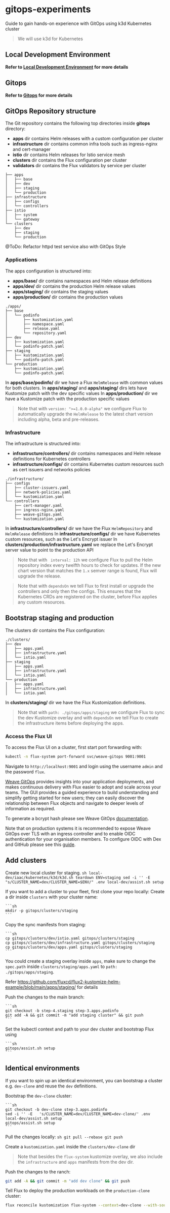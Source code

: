 # gitops-experiments

Guide to gain hands-on experience with GitOps using k3d Kubernetes cluster 

> We will use k3d for Kubernetes

## Local Development Environment

**Refer to [Local Development Environment](local-dev/README.md) for more details**


## Gitops 

**Refer to [Gitops](gitops/README.md) for more details**


## GitOps Repository structure

The Git repository contains the following top directories inside **gitops** directory:

- **apps** dir contains Helm releases with a custom configuration per cluster
- **infrastructure** dir contains common infra tools such as ingress-nginx and cert-manager
- **istio** dir contains Helm releases for Istio service mesh
- **clusters** dir contains the Flux configuration per cluster
- **validators** dir contains the Flux validators by service per cluster

```
├── apps
│   ├── base
│   ├── dev 
│   ├── staging 
│   └── production
├── infrastructure
│   ├── configs
│   └── controllers
├── istio
│   ├── system
│   └── gateway
└── clusters
    ├── dev
    ├── staging
    └── production
```

@ToDo: Refactor httpd test service also with GitOps Style

### Applications

The apps configuration is structured into:

- **apps/base/** dir contains namespaces and Helm release definitions
- **apps/dev/** dir contains the production Helm release values
- **apps/staging/** dir contains the staging values
- **apps/production/** dir contains the production values

```
./apps/
├── base
│   └── podinfo
│       ├── kustomization.yaml
│       ├── namespace.yaml
│       ├── release.yaml
│       └── repository.yaml
├── dev
│   ├── kustomization.yaml
│   └── podinfo-patch.yaml
├── staging 
│   ├── kustomization.yaml
│   └── podinfo-patch.yaml
└── production
    ├── kustomization.yaml
    └── podinfo-patch.yaml
```

In **apps/base/podinfo/** dir we have a Flux `HelmRelease` with common values for both clusters.
In **apps/staging/** and **apps/staging/** dirs lets have Kustomize patch with the dev specific values
In **apps/production/** dir we have a Kustomize patch with the production specific values

> Note that with `version: ">=1.0.0-alpha"` we configure Flux to automatically upgrade the `HelmRelease` to the latest chart version including alpha, beta and pre-releases.


### Infrastructure

The infrastructure is structured into:

- **infrastructure/controllers/** dir contains namespaces and Helm release definitions for Kubernetes controllers
- **infrastructure/configs/** dir contains Kubernetes custom resources such as cert issuers and networks policies

```
./infrastructure/
├── configs
│   ├── cluster-issuers.yaml
│   ├── network-policies.yaml
│   └── kustomization.yaml
└── controllers
    ├── cert-manager.yaml
    ├── ingress-nginx.yaml
    ├── weave-gitops.yaml
    └── kustomization.yaml
```

In **infrastructure/controllers/** dir we have the Flux `HelmRepository` and `HelmRelease` definitions
In **infrastructure/configs/** dir we have Kubernetes custom resources, such as the Let's Encrypt issuer
In **clusters/production/infrastructure.yaml** we replace the Let's Encrypt server value to point to the production API

> Note that with ` interval: 12h` we configure Flux to pull the Helm repository index every twelfth hours to check for updates. If the new chart version that matches the `1.x` semver range is found, Flux will upgrade the release.

> Note that with `dependsOn` we tell Flux to first install or upgrade the controllers and only then the configs.
This ensures that the Kubernetes CRDs are registered on the cluster, before Flux applies any custom resources.

## Bootstrap staging and production

The clusters dir contains the Flux configuration:

```
./clusters/
├── dev
│   ├── apps.yaml
│   ├── infrastructure.yaml
│   └── istio.yaml
├── staging
│   ├── apps.yaml
│   ├── infrastructure.yaml
│   └── istio.yaml
└── production
│   ├── apps.yaml
│   ├── infrastructure.yaml
│   └── istio.yaml
```

In **clusters/staging/** dir we have the Flux Kustomization definitions.

> Note that with `path: ./gitops/apps/staging` we configure Flux to sync the dev Kustomize overlay and 
with `dependsOn` we tell Flux to create the infrastructure items before deploying the apps.


### Access the Flux UI

To access the Flux UI on a cluster, first start port forwarding with:

```sh
kubectl -n flux-system port-forward svc/weave-gitops 9001:9001
```

Navigate to `http://localhost:9001` and login using the username `admin` and the password `flux`.

[Weave GitOps](https://docs.gitops.weave.works/) provides insights into your application deployments,
and makes continuous delivery with Flux easier to adopt and scale across your teams.
The GUI provides a guided experience to build understanding and simplify getting started for new users;
they can easily discover the relationship between Flux objects and navigate to deeper levels of information as required.

To generate a bcrypt hash please see Weave GitOps
[documentation](https://docs.gitops.weave.works/docs/configuration/securing-access-to-the-dashboard/#login-via-a-cluster-user-account). 

Note that on production systems it is recommended to expose Weave GitOps over TLS with an ingress controller and
to enable OIDC authentication for your organisation members.
To configure OIDC with Dex and GitHub please see this [guide](https://docs.gitops.weave.works/docs/guides/setting-up-dex/).

## Add clusters

Create new local cluster for staging.
    ```sh
    local-dev/iaac/kubernetes/k3d/k3d.sh teardown
    ENV=staging
    sed -i '' -E   "s/CLUSTER_NAME=dev/CLUSTER_NAME=$ENV/" .env
    local-dev/assist.sh setup
    ```

If you want to add a cluster to your fleet, first clone your repo locally:
Create a dir inside `clusters` with your cluster name:

    ```sh
    mkdir -p gitops/clusters/staging
    ```

Copy the sync manifests from staging:

    ```sh
    cp gitops/clusters/dev/istio.yaml gitops/clusters/staging
    cp gitops/clusters/dev/infrastructure.yaml gitops/clusters/staging
    cp gitops/clusters/dev/apps.yaml gitops/clusters/staging
    ```

You could create a staging overlay inside `apps`, make sure
to change the `spec.path` inside `clusters/staging/apps.yaml` to `path: ./gitops/apps/staging`. 

Refer https://github.com/fluxcd/flux2-kustomize-helm-example/blob/main/apps/staging/ for details 

Push the changes to the main branch:

    ```sh
    git checkout -b step-4.staging step-3.apps.podinfo
    git add -A && git commit -m "add staging cluster" && git push
    ```

Set the kubectl context and path to your dev cluster and bootstrap Flux using 

    ```sh
    gitops/assist.sh setup
    ```

## Identical environments

If you want to spin up an identical environment, you can bootstrap a cluster
e.g. `dev-clone` and reuse the `dev` definitions.

Bootstrap the `dev-clone` cluster:

    ```sh
    git checkout -b dev-clone step-3.apps.podinfo
    sed -i '' -E   's/CLUSTER_NAME=dev/CLUSTER_NAME=dev-clone/' .env
    local-dev/assist.sh setup
    gitops/assist.sh setup
    ```

Pull the changes locally:
    ```sh
    git pull --rebase
    git push 
    ```

Create a `kustomization.yaml` inside the `clusters/dev-clone` dir

> Note that besides the `flux-system` kustomize overlay, we also include
the `infrastructure` and `apps` manifests from the dev dir.

Push the changes to the ranch:

```sh
git add -A && git commit -m "add dev clone" && git push
```

Tell Flux to deploy the production workloads on the `production-clone` cluster:

```sh
flux reconcile kustomization flux-system --context=dev-clone --with-source 
```
